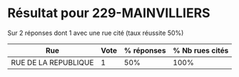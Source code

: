 # Résultat pour 229-MAINVILLIERS

Sur 2 réponses dont 1 avec une rue cité (taux réussite 50%)

| Rue | Vote | % réponses | % Nb rues cités|
|-----|------|------------|----------------|
| RUE DE LA REPUBLIQUE | 1 | 50% | 100%|

